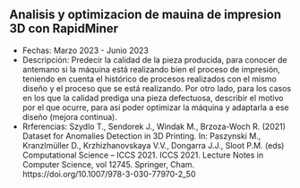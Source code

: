 

## Analisis y optimizacion de mauina de impresion 3D con RapidMiner
<ul>
    <li>Fechas: Marzo 2023 - Junio 2023</li>
    <li>Descripción: Predecir la calidad de la pieza producida, para conocer de antemano si la máquina está realizando bien el proceso de impresión, teniendo en cuenta el histórico de procesos realizados con el mismo diseño y el proceso que se está realizando. Por otro lado, para los casos en los que la calidad prediga una pieza defectuosa, describir el motivo por el que ocurre, para así poder optimizar la máquina y adaptarla a ese diseño (mejora continua).
</li>
    <li>Rrferencias: Szydlo T., Sendorek J., Windak M., Brzoza-Woch R. (2021) Dataset for Anomalies Detection in 3D Printing. In: Paszynski M., Kranzlmüller D., Krzhizhanovskaya V.V., Dongarra J.J., Sloot P.M. (eds) Computational Science – ICCS 2021. ICCS 2021. Lecture Notes in Computer Science, vol 12745. Springer, Cham. https://doi.org/10.1007/978-3-030-77970-2_50
    </li>
</ul>
